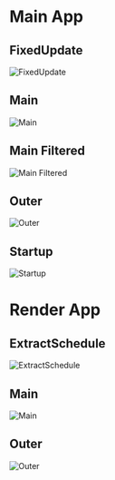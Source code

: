 # Main App

## FixedUpdate

<picture>
<source media="(prefers-color-scheme: dark)" srcset="https://raw.githubusercontent.com/jakobhellermann/bevy_mod_debugdump/stageless/docs/dark/schedule_FixedUpdate.dot.svg">
<img alt="FixedUpdate" src="https://raw.githubusercontent.com/jakobhellermann/bevy_mod_debugdump/stageless/docs/light/schedule_FixedUpdate.dot.svg">
</picture>

## Main

<picture>
<source media="(prefers-color-scheme: dark)" srcset="https://raw.githubusercontent.com/jakobhellermann/bevy_mod_debugdump/stageless/docs/dark/schedule_Main.dot.svg">
<img alt="Main" src="https://raw.githubusercontent.com/jakobhellermann/bevy_mod_debugdump/stageless/docs/light/schedule_Main.dot.svg">
</picture>

## Main Filtered

<picture>
<source media="(prefers-color-scheme: dark)" srcset="https://raw.githubusercontent.com/jakobhellermann/bevy_mod_debugdump/stageless/docs/dark/schedule_Main_Filtered.dot.svg">
<img alt="Main Filtered" src="https://raw.githubusercontent.com/jakobhellermann/bevy_mod_debugdump/stageless/docs/light/schedule_Main_Filtered.dot.svg">
</picture>

## Outer

<picture>
<source media="(prefers-color-scheme: dark)" srcset="https://raw.githubusercontent.com/jakobhellermann/bevy_mod_debugdump/stageless/docs/dark/schedule_Outer.dot.svg">
<img alt="Outer" src="https://raw.githubusercontent.com/jakobhellermann/bevy_mod_debugdump/stageless/docs/light/schedule_Outer.dot.svg">
</picture>

## Startup

<picture>
<source media="(prefers-color-scheme: dark)" srcset="https://raw.githubusercontent.com/jakobhellermann/bevy_mod_debugdump/stageless/docs/dark/schedule_Startup.dot.svg">
<img alt="Startup" src="https://raw.githubusercontent.com/jakobhellermann/bevy_mod_debugdump/stageless/docs/light/schedule_Startup.dot.svg">
</picture>

# Render App

## ExtractSchedule

<picture>
<source media="(prefers-color-scheme: dark)" srcset="https://raw.githubusercontent.com/jakobhellermann/bevy_mod_debugdump/stageless/docs/dark/render_schedule_ExtractSchedule.dot.svg">
<img alt="ExtractSchedule" src="https://raw.githubusercontent.com/jakobhellermann/bevy_mod_debugdump/stageless/docs/light/render_schedule_ExtractSchedule.dot.svg">
</picture>

## Main

<picture>
<source media="(prefers-color-scheme: dark)" srcset="https://raw.githubusercontent.com/jakobhellermann/bevy_mod_debugdump/stageless/docs/dark/render_schedule_Main.dot.svg">
<img alt="Main" src="https://raw.githubusercontent.com/jakobhellermann/bevy_mod_debugdump/stageless/docs/light/render_schedule_Main.dot.svg">
</picture>

## Outer

<picture>
<source media="(prefers-color-scheme: dark)" srcset="https://raw.githubusercontent.com/jakobhellermann/bevy_mod_debugdump/stageless/docs/dark/render_schedule_Outer.dot.svg">
<img alt="Outer" src="https://raw.githubusercontent.com/jakobhellermann/bevy_mod_debugdump/stageless/docs/light/render_schedule_Outer.dot.svg">
</picture>

